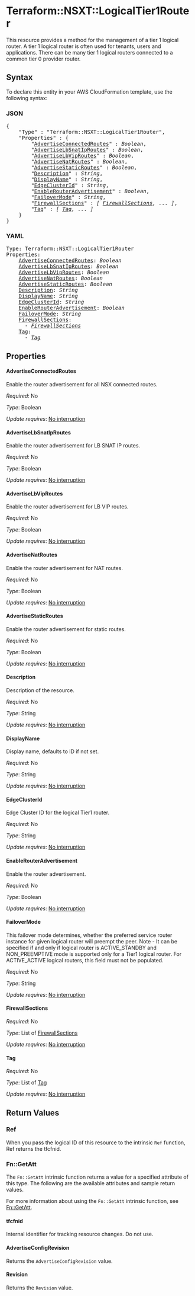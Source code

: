 # Terraform::NSXT::LogicalTier1Router

This resource provides a method for the management of a tier 1 logical router. A tier 1 logical router is often used for tenants, users and applications. There can be many tier 1 logical routers connected to a common tier 0 provider router.

## Syntax

To declare this entity in your AWS CloudFormation template, use the following syntax:

### JSON

<pre>
{
    "Type" : "Terraform::NSXT::LogicalTier1Router",
    "Properties" : {
        "<a href="#advertiseconnectedroutes" title="AdvertiseConnectedRoutes">AdvertiseConnectedRoutes</a>" : <i>Boolean</i>,
        "<a href="#advertiselbsnatiproutes" title="AdvertiseLbSnatIpRoutes">AdvertiseLbSnatIpRoutes</a>" : <i>Boolean</i>,
        "<a href="#advertiselbviproutes" title="AdvertiseLbVipRoutes">AdvertiseLbVipRoutes</a>" : <i>Boolean</i>,
        "<a href="#advertisenatroutes" title="AdvertiseNatRoutes">AdvertiseNatRoutes</a>" : <i>Boolean</i>,
        "<a href="#advertisestaticroutes" title="AdvertiseStaticRoutes">AdvertiseStaticRoutes</a>" : <i>Boolean</i>,
        "<a href="#description" title="Description">Description</a>" : <i>String</i>,
        "<a href="#displayname" title="DisplayName">DisplayName</a>" : <i>String</i>,
        "<a href="#edgeclusterid" title="EdgeClusterId">EdgeClusterId</a>" : <i>String</i>,
        "<a href="#enablerouteradvertisement" title="EnableRouterAdvertisement">EnableRouterAdvertisement</a>" : <i>Boolean</i>,
        "<a href="#failovermode" title="FailoverMode">FailoverMode</a>" : <i>String</i>,
        "<a href="#firewallsections" title="FirewallSections">FirewallSections</a>" : <i>[ <a href="firewallsections.md">FirewallSections</a>, ... ]</i>,
        "<a href="#tag" title="Tag">Tag</a>" : <i>[ <a href="tag.md">Tag</a>, ... ]</i>
    }
}
</pre>

### YAML

<pre>
Type: Terraform::NSXT::LogicalTier1Router
Properties:
    <a href="#advertiseconnectedroutes" title="AdvertiseConnectedRoutes">AdvertiseConnectedRoutes</a>: <i>Boolean</i>
    <a href="#advertiselbsnatiproutes" title="AdvertiseLbSnatIpRoutes">AdvertiseLbSnatIpRoutes</a>: <i>Boolean</i>
    <a href="#advertiselbviproutes" title="AdvertiseLbVipRoutes">AdvertiseLbVipRoutes</a>: <i>Boolean</i>
    <a href="#advertisenatroutes" title="AdvertiseNatRoutes">AdvertiseNatRoutes</a>: <i>Boolean</i>
    <a href="#advertisestaticroutes" title="AdvertiseStaticRoutes">AdvertiseStaticRoutes</a>: <i>Boolean</i>
    <a href="#description" title="Description">Description</a>: <i>String</i>
    <a href="#displayname" title="DisplayName">DisplayName</a>: <i>String</i>
    <a href="#edgeclusterid" title="EdgeClusterId">EdgeClusterId</a>: <i>String</i>
    <a href="#enablerouteradvertisement" title="EnableRouterAdvertisement">EnableRouterAdvertisement</a>: <i>Boolean</i>
    <a href="#failovermode" title="FailoverMode">FailoverMode</a>: <i>String</i>
    <a href="#firewallsections" title="FirewallSections">FirewallSections</a>: <i>
      - <a href="firewallsections.md">FirewallSections</a></i>
    <a href="#tag" title="Tag">Tag</a>: <i>
      - <a href="tag.md">Tag</a></i>
</pre>

## Properties

#### AdvertiseConnectedRoutes

Enable the router advertisement for all NSX connected routes.

_Required_: No

_Type_: Boolean

_Update requires_: [No interruption](https://docs.aws.amazon.com/AWSCloudFormation/latest/UserGuide/using-cfn-updating-stacks-update-behaviors.html#update-no-interrupt)

#### AdvertiseLbSnatIpRoutes

Enable the router advertisement for LB SNAT IP routes.

_Required_: No

_Type_: Boolean

_Update requires_: [No interruption](https://docs.aws.amazon.com/AWSCloudFormation/latest/UserGuide/using-cfn-updating-stacks-update-behaviors.html#update-no-interrupt)

#### AdvertiseLbVipRoutes

Enable the router advertisement for LB VIP routes.

_Required_: No

_Type_: Boolean

_Update requires_: [No interruption](https://docs.aws.amazon.com/AWSCloudFormation/latest/UserGuide/using-cfn-updating-stacks-update-behaviors.html#update-no-interrupt)

#### AdvertiseNatRoutes

Enable the router advertisement for NAT routes.

_Required_: No

_Type_: Boolean

_Update requires_: [No interruption](https://docs.aws.amazon.com/AWSCloudFormation/latest/UserGuide/using-cfn-updating-stacks-update-behaviors.html#update-no-interrupt)

#### AdvertiseStaticRoutes

Enable the router advertisement for static routes.

_Required_: No

_Type_: Boolean

_Update requires_: [No interruption](https://docs.aws.amazon.com/AWSCloudFormation/latest/UserGuide/using-cfn-updating-stacks-update-behaviors.html#update-no-interrupt)

#### Description

Description of the resource.

_Required_: No

_Type_: String

_Update requires_: [No interruption](https://docs.aws.amazon.com/AWSCloudFormation/latest/UserGuide/using-cfn-updating-stacks-update-behaviors.html#update-no-interrupt)

#### DisplayName

Display name, defaults to ID if not set.

_Required_: No

_Type_: String

_Update requires_: [No interruption](https://docs.aws.amazon.com/AWSCloudFormation/latest/UserGuide/using-cfn-updating-stacks-update-behaviors.html#update-no-interrupt)

#### EdgeClusterId

Edge Cluster ID for the logical Tier1 router.

_Required_: No

_Type_: String

_Update requires_: [No interruption](https://docs.aws.amazon.com/AWSCloudFormation/latest/UserGuide/using-cfn-updating-stacks-update-behaviors.html#update-no-interrupt)

#### EnableRouterAdvertisement

Enable the router advertisement.

_Required_: No

_Type_: Boolean

_Update requires_: [No interruption](https://docs.aws.amazon.com/AWSCloudFormation/latest/UserGuide/using-cfn-updating-stacks-update-behaviors.html#update-no-interrupt)

#### FailoverMode

This failover mode determines, whether the preferred service router instance for given logical router will preempt the peer. Note - It can be specified if and only if logical router is ACTIVE_STANDBY and NON_PREEMPTIVE mode is supported only for a Tier1 logical router. For ACTIVE_ACTIVE logical routers, this field must not be populated.

_Required_: No

_Type_: String

_Update requires_: [No interruption](https://docs.aws.amazon.com/AWSCloudFormation/latest/UserGuide/using-cfn-updating-stacks-update-behaviors.html#update-no-interrupt)

#### FirewallSections

_Required_: No

_Type_: List of <a href="firewallsections.md">FirewallSections</a>

_Update requires_: [No interruption](https://docs.aws.amazon.com/AWSCloudFormation/latest/UserGuide/using-cfn-updating-stacks-update-behaviors.html#update-no-interrupt)

#### Tag

_Required_: No

_Type_: List of <a href="tag.md">Tag</a>

_Update requires_: [No interruption](https://docs.aws.amazon.com/AWSCloudFormation/latest/UserGuide/using-cfn-updating-stacks-update-behaviors.html#update-no-interrupt)

## Return Values

### Ref

When you pass the logical ID of this resource to the intrinsic `Ref` function, Ref returns the tfcfnid.

### Fn::GetAtt

The `Fn::GetAtt` intrinsic function returns a value for a specified attribute of this type. The following are the available attributes and sample return values.

For more information about using the `Fn::GetAtt` intrinsic function, see [Fn::GetAtt](https://docs.aws.amazon.com/AWSCloudFormation/latest/UserGuide/intrinsic-function-reference-getatt.html).

#### tfcfnid

Internal identifier for tracking resource changes. Do not use.

#### AdvertiseConfigRevision

Returns the <code>AdvertiseConfigRevision</code> value.

#### Revision

Returns the <code>Revision</code> value.


